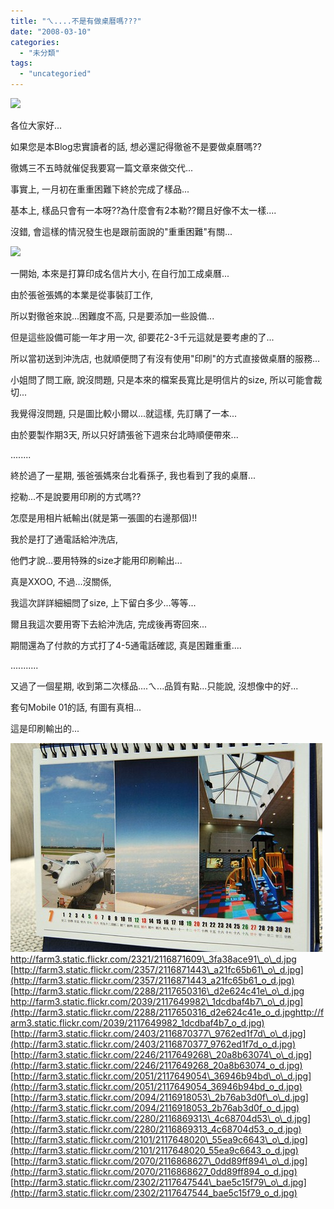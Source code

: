 ```yaml
---
title: "ㄟ....不是有做桌曆嗎???"
date: "2008-03-10"
categories: 
  - "未分類"
tags: 
  - "uncategoried"
---
```


![](http://farm3.static.flickr.com/2119/2208234872_cc9104c5ed.jpg?v=0)

各位大家好...  
  
如果您是本Blog忠實讀者的話, 想必還記得徹爸不是要做桌曆嗎??  
  
徹媽三不五時就催促我要寫一篇文章來做交代...  
  
  
事實上, 一月初在重重困難下終於完成了樣品...  
  
基本上, 樣品只會有一本呀??為什麼會有2本勒??爾且好像不太一樣....  
  
沒錯, 會這樣的情況發生也是跟前面說的"重重困難"有關...  
  
![](http://farm3.static.flickr.com/2119/2208234872_cc9104c5ed.jpg?v=0)

一開始, 本來是打算印成名信片大小, 在自行加工成桌曆...  
  
由於張爸張媽的本業是從事裝訂工作,   
  
所以對徹爸來說...困難度不高, 只是要添加一些設備...  
  
但是這些設備可能一年才用一次, 卻要花2-3千元這就是要考慮的了...  
  
所以當初送到沖洗店, 也就順便問了有沒有使用"印刷"的方式直接做桌曆的服務...  
  
小姐問了問工廠, 說沒問題, 只是本來的檔案長寬比是明信片的size, 所以可能會裁切...  
  
我覺得沒問題, 只是圖比較小爾以...就這樣, 先訂購了一本...  
  
由於要製作期3天, 所以只好請張爸下週來台北時順便帶來...  
  
........  
  
終於過了一星期, 張爸張媽來台北看孫子, 我也看到了我的桌曆...  
  
挖勒...不是說要用印刷的方式嗎??  
  
怎麼是用相片紙輸出(就是第一張圖的右邊那個)!!  
  
我於是打了通電話給沖洗店,   
  
他們才說...要用特殊的size才能用印刷輸出...  
  
真是XXOO, 不過...沒關係,   
  
我這次詳詳細細問了size, 上下留白多少...等等...  
  
爾且我這次要用寄下去給沖洗店, 完成後再寄回來...  
  
期間還為了付款的方式打了4-5通電話確認, 真是困難重重....  
  
...........  
  
又過了一個星期, 收到第二次樣品....ㄟ...品質有點...只能說, 沒想像中的好...  
  
套句Mobile 01的話, 有圖有真相...  
  
這是印刷輸出的...  
  
![](images/2116871609_3fa38ace91_o_d.jpg)http://farm3.static.flickr.com/2321/2116871609\_3fa38ace91\_o\_d.jpg  
[http://farm3.static.flickr.com/2357/2116871443\_a21fc65b61\_o\_d.jpg](http://farm3.static.flickr.com/2357/2116871443_a21fc65b61_o_d.jpg)  
[http://farm3.static.flickr.com/2288/2117650316\_d2e624c41e\_o\_d.jpg  
http://farm3.static.flickr.com/2039/2117649982\_1dcdbaf4b7\_o\_d.jpg](http://farm3.static.flickr.com/2288/2117650316_d2e624c41e_o_d.jpghttp://farm3.static.flickr.com/2039/2117649982_1dcdbaf4b7_o_d.jpg)  
[http://farm3.static.flickr.com/2403/2116870377\_9762ed1f7d\_o\_d.jpg](http://farm3.static.flickr.com/2403/2116870377_9762ed1f7d_o_d.jpg)  
[http://farm3.static.flickr.com/2246/2117649268\_20a8b63074\_o\_d.jpg](http://farm3.static.flickr.com/2246/2117649268_20a8b63074_o_d.jpg)  
[http://farm3.static.flickr.com/2051/2117649054\_36946b94bd\_o\_d.jpg](http://farm3.static.flickr.com/2051/2117649054_36946b94bd_o_d.jpg)  
[http://farm3.static.flickr.com/2094/2116918053\_2b76ab3d0f\_o\_d.jpg](http://farm3.static.flickr.com/2094/2116918053_2b76ab3d0f_o_d.jpg)  
[http://farm3.static.flickr.com/2280/2116869313\_4c68704d53\_o\_d.jpg](http://farm3.static.flickr.com/2280/2116869313_4c68704d53_o_d.jpg)  
[http://farm3.static.flickr.com/2101/2117648020\_55ea9c6643\_o\_d.jpg](http://farm3.static.flickr.com/2101/2117648020_55ea9c6643_o_d.jpg)  
[http://farm3.static.flickr.com/2070/2116868627\_0dd89ff894\_o\_d.jpg](http://farm3.static.flickr.com/2070/2116868627_0dd89ff894_o_d.jpg)  
[http://farm3.static.flickr.com/2302/2117647544\_bae5c15f79\_o\_d.jpg](http://farm3.static.flickr.com/2302/2117647544_bae5c15f79_o_d.jpg)
